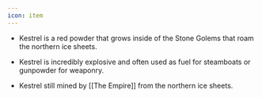 ```yaml
---
icon: item
---
```

- Kestrel is a red powder that grows inside of the Stone Golems that roam the northern ice sheets.
- Kestrel is incredibly explosive and often used as fuel for steamboats or gunpowder for weaponry.

- Kestrel still mined by [[The Empire]]  from the northern ice sheets.